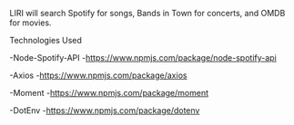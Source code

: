LIRI will search Spotify for songs, Bands in Town for concerts, and OMDB for movies.

Technologies Used

-Node-Spotify-API
  -https://www.npmjs.com/package/node-spotify-api
			
-Axios
  -https://www.npmjs.com/package/axios
			
-Moment
  -https://www.npmjs.com/package/moment
			
-DotEnv
  -https://www.npmjs.com/package/dotenv
